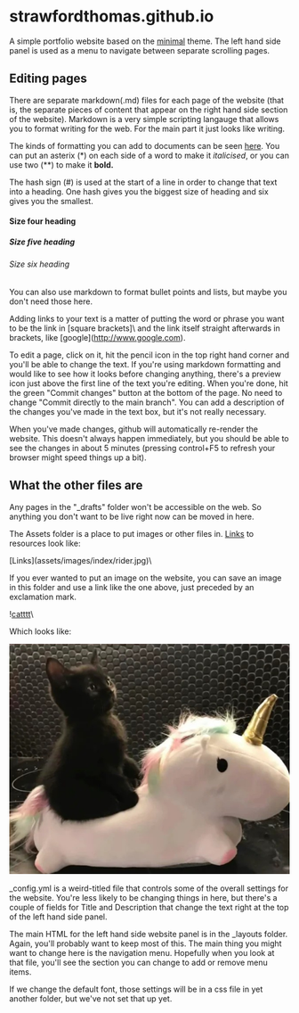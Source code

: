 # strawfordthomas.github.io

A simple portfolio website based on the [minimal](https://pages-themes.github.io/minimal/) theme. The left hand side panel is used as a menu to navigate between separate scrolling pages.

## Editing pages

There are separate markdown(.md) files for each page of the website (that is, the separate pieces of content that appear on the right hand side section of the website). Markdown is a very simple scripting langauge that allows you to format writing for the web. For the main part it just looks like writing. 

The kinds of formatting you can add to documents can be seen [here](https://pages-themes.github.io/minimal/). You can put an asterix (\*) on each side of a word to make it *italicised*, or you can use two (\*\*) to make it **bold.**

The hash sign (\#) is used at the start of a line in order to change that text into a heading. One hash gives you the biggest size of heading and six gives you the smallest.

#### Size four heading

##### Size five heading

###### Size six heading

You can also use markdown to format bullet points and lists, but maybe you don't need those here.

Adding links to your text is a matter of putting the word or phrase you want to be the link in \[square brackets]\ and the link itself straight afterwards in brackets, like \[google](http://www.google.com). 

To edit a page, click on it, hit the pencil icon in the top right hand corner and you'll be able to change the text. If you're using markdown formatting and would like to see how it looks before changing anything, there's a preview icon just above the first line of the text you're editing. When you're done, hit the green "Commit changes" button at the bottom of the page. No need to change "Commit directly to the main branch". You can add a description of the changes you've made in the text box, but it's not really necessary. 

When you've made changes, github will automatically re-render the website. This doesn't always happen immediately, but you should be able to see the changes in about 5 minutes (pressing control+F5 to refresh your browser might speed things up a bit).

## What the other files are

Any pages in the "_drafts" folder won't be accessible on the web. So anything you don't want to be live right now can be moved in here.

The Assets folder is a place to put images or other files in. [Links](assets/images/index/rider.jpg) to resources look like:

\[Links](assets/images/index/rider.jpg)\

If you ever wanted to put an image on the website, you can save an image in this folder and use a link like the one above, just preceded by an exclamation mark.


\![catttt](assets/images/index/rider.jpg)\

Which looks like:

![catttt](assets/images/index/rider.jpg)

_config.yml is a weird-titled file that controls some of the overall settings for the website. You're less likely to be changing things in here, but there's a couple of fields for Title and Description that change the text right at the top of the left hand side panel. 

The main HTML for the left hand side website panel is in the _layouts folder. Again, you'll probably want to keep most of this. The main thing you might want to change here is the navigation menu. Hopefully when you look at that file, you'll see the section you can change to add or remove menu items. 

If we change the default font, those settings will be in a css file in yet another folder, but we've not set that up yet. 

